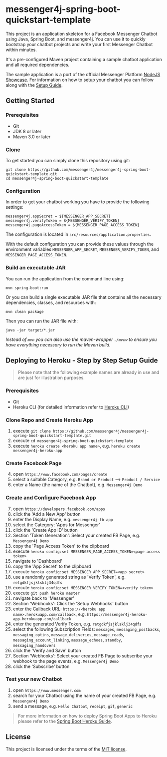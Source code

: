 # messenger4j-spring-boot-quickstart-template

This project is an application skeleton for a Facebook Messenger Chatbot using Java, Spring Boot, and messenger4j.
You can use it to quickly bootstrap your chatbot projects and write your first Messenger Chatbot within minutes.

It's a pre-configured Maven project containing a sample chatbot application and all required dependencies.

The sample application is a port of the official Messenger Platform [NodeJS Showcase][1].
For information on how to setup your chatbot you can follow along with the [Setup Guide][2].

## Getting Started

### Prerequisites
* Git
* JDK 8 or later
* Maven 3.0 or later

### Clone
To get started you can simply clone this repository using git:
```
git clone https://github.com/messenger4j/messenger4j-spring-boot-quickstart-template.git
cd messenger4j-spring-boot-quickstart-template
```

### Configuration
In order to get your chatbot working you have to provide the following settings:
```
messenger4j.appSecret = ${MESSENGER_APP_SECRET}
messenger4j.verifyToken = ${MESSENGER_VERIFY_TOKEN}
messenger4j.pageAccessToken = ${MESSENGER_PAGE_ACCESS_TOKEN}
```
The configuration is located in `src/resources/application.properties`.

With the default configuration you can provide these values through the environment variables `MESSENGER_APP_SECRET`, `MESSENGER_VERIFY_TOKEN`,
and `MESSENGER_PAGE_ACCESS_TOKEN`.

### Build an executable JAR
You can run the application from the command line using:
```
mvn spring-boot:run
```
Or you can build a single executable JAR file that contains all the necessary dependencies, classes, and resources with:
```
mvn clean package
```
Then you can run the JAR file with:
```
java -jar target/*.jar
```

*Instead of `mvn` you can also use the maven-wrapper `./mvnw` to ensure you have everything necessary to run the Maven build.*

## Deploying to Heroku - Step by Step Setup Guide

> Please note that the following example names are already in use and are just for illustration purposes. 

### Prerequisites
* Git
* Heroku CLI (for detailed information refer to [Heroku CLI][4])

### Clone Repo and Create Heroku App
1. execute `git clone https://github.com/messenger4j/messenger4j-spring-boot-quickstart-template.git`
2. execute `cd messenger4j-spring-boot-quickstart-template`
3. execute `heroku create <heroku app name>`, e.g. `heroku create messenger4j-heroku-app`

### Create Facebook Page
4. open `https://www.facebook.com/pages/create`
5. select a suitable Category, e.g. `Brand or Product` --> `Product / Service`
6. enter a Name (the name of the Chatbot), e.g. `Messenger4j Demo`

### Create and Configure Facebook App
7. open `https://developers.facebook.com/apps`
8. click the 'Add a New App' button
9. enter the Display Name, e.g. `messenger4j-fb-app`
10. select the Category: 'Apps for Messenger'
11. click the 'Create App ID' button
12. Section 'Token Generation': Select your created FB Page, e.g. `Messenger4j Demo`
13. copy the 'Page Access Token' to the clipboard
14. execute `heroku config:set MESSENGER_PAGE_ACCESS_TOKEN=<page access token>`
15. navigate to 'Dashboard'
16. copy the 'App Secret' to the clipboard
17. execute `heroku config:set MESSENGER_APP_SECRET=<app secret>`
18. use a randomly generated string as 'Verify Token', e.g. `retgdkfjsjklsklj34qdfs`
19. execute `heroku config:set MESSENGER_VERIFY_TOKEN=<verify token>`
20. execute `git push heroku master`
21. navigate back to 'Messenger'
22. Section 'Webhooks': Click the 'Setup Webhooks' button
23. enter the Callback URL: `https://<heroku app name>.herokuapp.com/callback`, e.g. `https://messenger4j-heroku-app.herokuapp.com/callback`
24. enter the generated Verify Token, e.g. `retgdkfjsjklsklj34qdfs`
25. select the following Subscription Fields: `messages`, `messaging_postbacks`, `messaging_optins`, `message_deliveries`, `message_reads`, `messaging_account_linking`, `message_echoes`, `standby`, `messaging_handovers` 
26. click the 'Verify and Save' button
27. Section 'Webhooks': Select your created FB Page to subscribe your webhook to the page events, e.g. `Messenger4j Demo`
28. click the 'Subscribe' button

### Test your new Chatbot
1. open `https://www.messenger.com`
2. search for your Chatbot using the name of your created FB Page, e.g. `Messenger4j Demo`
3. send a message, e.g. `Hello Chatbot`, `receipt`, `gif`, `generic`

> For more information on how to deploy Spring Boot Apps to Heroku please refer to the [Spring Boot Heroku Guide][3]. 

## License
This project is licensed under the terms of the [MIT license](LICENSE).


[1]: https://github.com/fbsamples/messenger-platform-samples
[2]: https://developers.facebook.com/docs/messenger-platform/guides/setup
[3]: https://devcenter.heroku.com/articles/deploying-spring-boot-apps-to-heroku
[4]: https://devcenter.heroku.com/articles/heroku-cli